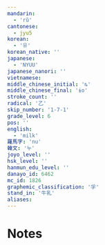 ```yaml
---
mandarin:
  - 'rǔ'
cantonese:
  - jyu5
korean:
  - '유'
korean_native: ''
japanese:
  - 'NYUU'
japanese_nanori: ''
vietnamese:
middle_chinese_initial: 'ȵ'
middle_chinese_final: 'ɨo'
stroke_count: ''
radical: '乙'
skip_number: '1-7-1'
grade_level: 6
pos: ''
english:
  - 'milk'
羅馬字: 'nu'
韓文: '누'
joyo_level: ''
hsk_level: ''
hanmun_edu_level: ''
danayo_id: 6462
mc_id: 1826
graphemic_classification: '孚'
stand_in: '牛乳'
aliases:
---
```


# Notes
